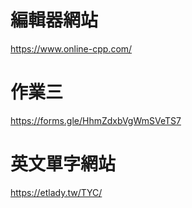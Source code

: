 # 編輯器網站
https://www.online-cpp.com/
# 作業三
https://forms.gle/HhmZdxbVgWmSVeTS7

# 英文單字網站
https://etlady.tw/TYC/

